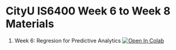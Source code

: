 # CityU IS6400 Week 6 to Week 8 Materials
1. Week 6: Regresion for Predictive Analytics [![Open In Colab](https://colab.research.google.com/assets/colab-badge.svg)](https://colab.research.google.com/github/zhiyzuo/IS6400-Regression/blob/main/IS6400-2122B-CityU-IS-Week-6-Regression.ipynb)
